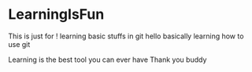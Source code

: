 # LearningIsFun

This is just for ! learning basic stuffs in git 
hello
basically learning how to use git

Learning is the best tool you can ever have
Thank you buddy
